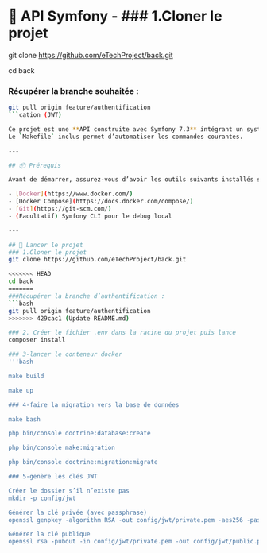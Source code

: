 # 🔐 API Symfony - ### 1.Cloner le projet 
git clone https://github.com/eTechProject/back.git

cd back

### Récupérer la branche souhaitée :
```bash
git pull origin feature/authentification
```cation (JWT)

Ce projet est une **API construite avec Symfony 7.3** intégrant un système d’authentification via **JWT**, et entièrement conteneurisée avec **Docker**.  
Le `Makefile` inclus permet d’automatiser les commandes courantes.

---

## 📦 Prérequis

Avant de démarrer, assurez-vous d’avoir les outils suivants installés sur votre machine :

- [Docker](https://www.docker.com/)
- [Docker Compose](https://docs.docker.com/compose/)
- [Git](https://git-scm.com/)
- (Facultatif) Symfony CLI pour le debug local

---

## 🚀 Lancer le projet
### 1.Cloner le projet 
git clone https://github.com/eTechProject/back.git

<<<<<<< HEAD
cd back
=======
###Récupérer la branche d’authentification :
```bash
git pull origin feature/authentification
>>>>>>> 429cac1 (Update README.md)

### 2. Créer le fichier .env dans la racine du projet puis lance
composer install

### 3-lancer le conteneur docker
'''bash

make build

make up

### 4-faire la migration vers la base de données

make bash

php bin/console doctrine:database:create

php bin/console make:migration

php bin/console doctrine:migration:migrate

### 5-genère les clés JWT

Créer le dossier s’il n’existe pas
mkdir -p config/jwt

Générer la clé privée (avec passphrase)
openssl genpkey -algorithm RSA -out config/jwt/private.pem -aes256 -pass pass:your_passphrase

Générer la clé publique
openssl rsa -pubout -in config/jwt/private.pem -out config/jwt/public.pem -passin pass:your_passphrase




